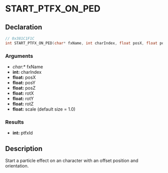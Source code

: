 # START_PTFX_ON_PED

## Declaration
```cpp
// 0x381C1F1C
int START_PTFX_ON_PED(char* fxName, int charIndex, float posX, float posY, float posZ, float rotX, float rotY, float rotZ, float scale);
```

### Arguments
- **char*:** fxName
- **int:** charIndex
- **float:** posX
- **float:** posY
- **float:** posZ
- **float:** rotX
- **float:** rotY
- **float:** rotZ
- **float:** scale (default size = 1.0)

### Results
- **int:** ptfxId

## Description
Start a particle effect on an character with an offset position and orientation.